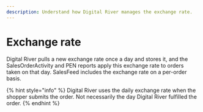 ```yaml
---
description: Understand how Digital River manages the exchange rate.
---
```


# Exchange rate

Digital River pulls a new exchange rate once a day and stores it, and the SalesOrderActivity and PEN reports apply this exchange rate to orders taken on that day. SalesFeed includes the exchange rate on a per-order basis.

{% hint style="info" %}
Digital River uses the daily exchange rate when the shopper submits the order. Not necessarily the day Digital River fulfilled the order.
{% endhint %}
